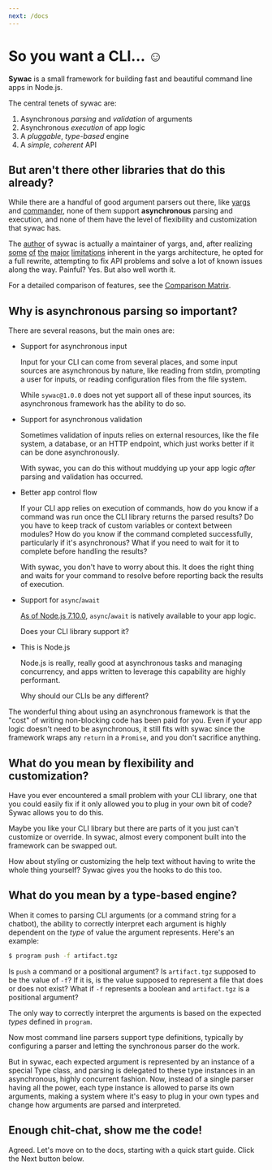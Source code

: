 ```yaml
---
next: /docs
---
```

# So you want a CLI... ☺

__Sywac__ is a small framework for building fast and beautiful command line apps in Node.js.

The central tenets of sywac are:

1. Asynchronous _parsing_ and _validation_ of arguments
2. Asynchronous _execution_ of app logic
3. A _pluggable_, _type-based_ engine
4. A _simple_, _coherent_ API

## But aren't there other libraries that do this already?

While there are a handful of good argument parsers out there, like [yargs](http://yargs.js.org/) and [commander](http://tj.github.io/commander.js/), none of them support __asynchronous__ parsing and execution, and none of them have the level of flexibility and customization that sywac has.

The [author](https://github.com/nexdrew) of sywac is actually a maintainer of yargs, and, after realizing [some](https://github.com/yargs/yargs/issues/541#issuecomment-256682437) [of](https://github.com/yargs/yargs/issues/756) [the](https://github.com/yargs/yargs/issues/564) [major](https://github.com/yargs/yargs/issues/510) [limitations](https://github.com/yargs/yargs/issues/859) inherent in the yargs architecture, he opted for a full rewrite, attempting to fix API problems and solve a lot of known issues along the way. Painful? Yes. But also well worth it.

For a detailed comparison of features, see the [Comparison Matrix](/about/comparison-matrix.html).

## Why is asynchronous parsing so important?

There are several reasons, but the main ones are:

- Support for asynchronous input

    Input for your CLI can come from several places, and some input sources are asynchronous by nature, like reading from stdin, prompting a user for inputs, or reading configuration files from the file system.

    While `sywac@1.0.0` does not yet support all of these input sources, its asynchronous framework has the ability to do so.

- Support for asynchronous validation

    Sometimes validation of inputs relies on external resources, like the file system, a database, or an HTTP endpoint, which just works better if it can be done asynchronously.

    With sywac, you can do this without muddying up your app logic _after_ parsing and validation has occurred.

- Better app control flow

    If your CLI app relies on execution of commands, how do you know if a command was run once the CLI library returns the parsed results? Do you have to keep track of custom variables or context between modules? How do you know if the command completed successfully, particularly if it's asynchronous? What if you need to wait for it to complete before handling the results?

    With sywac, you don't have to worry about this. It does the right thing and waits for your command to resolve before reporting back the results of execution.

- Support for `async`/`await`

    [As of Node.js 7.10.0](http://node.green/#ES2017-features-async-functions-await), `async`/`await` is natively available to your app logic.

    Does your CLI library support it?

- This is Node.js

    Node.js is really, really good at asynchronous tasks and managing concurrency, and apps written to leverage this capability are highly performant.

    Why should our CLIs be any different?

The wonderful thing about using an asynchronous framework is that the "cost" of writing non-blocking code has been paid for you. Even if your app logic doesn't need to be asynchronous, it still fits with sywac since the framework wraps any `return` in a `Promise`, and you don't sacrifice anything.

## What do you mean by flexibility and customization?

Have you ever encountered a small problem with your CLI library, one that you could easily fix if it only allowed you to plug in your own bit of code? Sywac allows you to do this.

Maybe you like your CLI library but there are parts of it you just can't customize or override. In sywac, almost every component built into the framework can be swapped out.

How about styling or customizing the help text without having to write the whole thing yourself? Sywac gives you the hooks to do this too.

## What do you mean by a type-based engine?

When it comes to parsing CLI arguments (or a command string for a chatbot), the ability to correctly interpret each argument is highly dependent on the _type_ of value the argument represents. Here's an example:

```bash
$ program push -f artifact.tgz
```

Is `push` a command or a positional argument? Is `artifact.tgz` supposed to be the value of `-f`? If it is, is the value supposed to represent a file that does or does not exist? What if `-f` represents a boolean and `artifact.tgz` is a positional argument?

The only way to correctly interpret the arguments is based on the expected _types_ defined in `program`.

Now most command line parsers support type definitions, typically by configuring a parser and letting the synchronous parser do the work.

But in sywac, each expected argument is represented by an instance of a special Type class, and parsing is delegated to these type instances in an asynchronous, highly concurrent fashion. Now, instead of a single parser having all the power, each type instance is allowed to parse its own arguments, making a system where it's easy to plug in your own types and change how arguments are parsed and interpreted.

## Enough chit-chat, show me the code!

Agreed. Let's move on to the docs, starting with a quick start guide. Click the Next button below.
